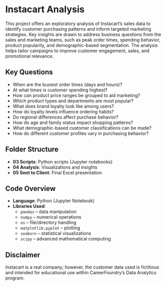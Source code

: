 # Instacart Analysis

This project offers an exploratory analysis of Instacart’s sales data to identify customer purchasing patterns and inform targeted marketing strategies. Key insights are drawn to address business questions from the sales and marketing teams, such as peak order times, spending behavior, product popularity, and demographic-based segmentation. The analysis helps tailor campaigns to improve customer engagement, sales, and promotional relevance.

## Key Questions

- When are the busiest order times (days and hours)?
- At what times is customer spending highest?
- How can product price ranges be grouped to aid marketing?
- Which product types and departments are most popular?
- What does brand loyalty look like among users?
- How do loyalty levels influence ordering habits?
- Do regional differences affect purchase behavior?
- How do age and family status impact shopping patterns?
- What demographic-based customer classifications can be made?
- How do different customer profiles vary in purchasing behavior?

## Folder Structure
 
- **03 Scripts**: Python scripts (Jupyter notebooks)  
- **04 Analysis**: Visualizations and insights  
- **05 Sent to Client**: Final Excel presentation  

## Code Overview

- **Language**: Python (Jupyter Notebook)
- **Libraries Used**:
  - `pandas` – data manipulation
  - `numpy` – numerical operations
  - `os` – file/directory handling
  - `matplotlib.pyplot` – plotting
  - `seaborn` – statistical visualizations
  - `scipy` – advanced mathematical computing

## Disclaimer

Instacart is a real company; however, the customer data used is fictitious and intended for educational use within CareerFoundry’s Data Analytics program.
